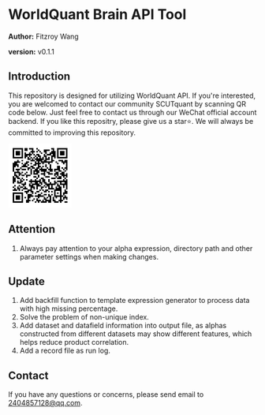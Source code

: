 # WorldQuant Brain API Tool

__Author:__ Fitzroy Wang

__version:__ v0.1.1

## Introduction

This repository is designed for utilizing WorldQuant API. If you're interested, you are welcomed to contact our community SCUTquant by scanning QR code below. Just feel free to contact us through our WeChat official account backend. If you like this repositry, please give us a star⭐️. We will always be committed to improving this repository.

![SCUT quant](images/QR_code.png)

## Attention

1. Always pay attention to your alpha expression, directory path and other parameter settings when making changes.

## Update

1. Add backfill function to template expression generator to process data with high missing percentage.
2. Solve the problem of non-unique index.
3. Add dataset and datafield information into output file, as alphas constructed from different datasets may show different features, which helps reduce product correlation.
4. Add a record file as run log.

## Contact

If you have any questions or concerns, please send email to 2404857128@qq.com.
